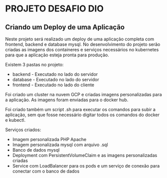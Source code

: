 # PROJETO DESAFIO DIO
## Criando um Deploy de uma Aplicação

Neste projeto será realizado um deploy de uma aplicação completa com frontend, backend e database mysql. No desenvolvimento do projeto serão criadas as imagens dos containeres e serviços necessários no kubernetes para que a aplicação esteja pronta para produção.

Existem 3 pastas no projeto:
 - backend - Executado no lado do servidor
 - database - Executado no lado do servidor
 - frontend - Executado no lado do cliente

Foi criado um cluster na nuvem GCP e criadas imagens personalizadas para a aplicação. As imagens foram enviadas para o docker hub.

Foi criado também um script .sh para executar os comandos para subir a aplicação, sem que fosse necessário digitar todos os comandos do docker e kubectl.

Serviços criados:
 - Imagem personalizada PHP Apache
 - Imagem personalizada mysql com arquivo .sql
 - Banco de dados mysql
 - Deployment com PersistentVolumeClaim e as imagens personalizadas criadas
 - Service com LoadBalancer para os pods e um serviço de conexão para conectar com o banco de dados